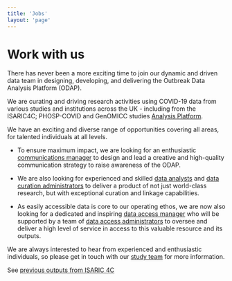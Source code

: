 ```yaml
---
title: 'Jobs'
layout: 'page'
---
```


# Work with us

There has never been a more exciting time to join our dynamic and driven data team in designing, developing, and delivering the Outbreak Data Analysis Platform (ODAP).  

We are curating and driving research activities using COVID-19 data from various studies and institutions across the UK - including from the ISARIC4C; PHOSP-COVID and GenOMICC studies [Analysis Platform](https://isaric4c.net/analysis-platform/).

We have an exciting and diverse range of opportunities covering all areas, for talented individuals at all levels. 

* To ensure maximum impact, we are looking for an enthusiastic [communications manager](https://elxw.fa.em3.oraclecloud.com/hcmUI/CandidateExperience/en/sites/CX_1001/job/2722/?utm_medium=jobshare) to design and lead a creative and high-quality communication strategy to raise awareness of the ODAP. 

* We are also looking for experienced and skilled [data analysts](https://elxw.fa.em3.oraclecloud.com/hcmUI/CandidateExperience/en/sites/CX_1001/job/2438/?utm_medium=jobshare) and [data curation administrators](https://elxw.fa.em3.oraclecloud.com/hcmUI/CandidateExperience/en/sites/CX_1001/job/2437/?utm_medium=jobshare) to deliver a product of not just world-class research, but with exceptional curation and linkage capabilities. 

* As easily accessible data is core to our operating ethos, we are now also looking for a dedicated and inspiring [data access manager](https://elxw.fa.em3.oraclecloud.com/hcmUI/CandidateExperience/en/sites/CX_1001/job/2433/?utm_medium=jobshare) who will be supported by a team of [data access administrators](https://elxw.fa.em3.oraclecloud.com/hcmUI/CandidateExperience/en/sites/CX_1001/job/2437/?utm_medium=jobshare) to oversee and deliver a high level of service in access to this valuable resource and its outputs. 

We are always interested to hear from experienced and enthusiastic individuals, so please get in touch with our [study team](mailto:isaric4c-samples@roslin.ed.ac.uk) for more information. 

See [previous outputs from ISARIC 4C](/outputs/)




